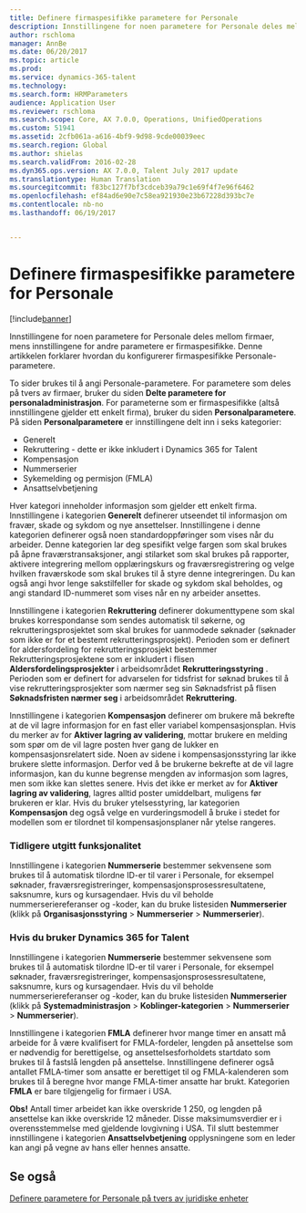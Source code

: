 ```yaml
---
title: Definere firmaspesifikke parametere for Personale
description: Innstillingene for noen parametere for Personale deles mellom firmaer, mens innstillingene for andre parametere er firmaspesifikke. Denne artikkelen forklarer hvordan du konfigurerer firmaspesifikke Personale-parametere.
author: rschloma
manager: AnnBe
ms.date: 06/20/2017
ms.topic: article
ms.prod: 
ms.service: dynamics-365-talent
ms.technology: 
ms.search.form: HRMParameters
audience: Application User
ms.reviewer: rschloma
ms.search.scope: Core, AX 7.0.0, Operations, UnifiedOperations
ms.custom: 51941
ms.assetid: 2cfb061a-a616-4bf9-9d98-9cde00039eec
ms.search.region: Global
ms.author: shielas
ms.search.validFrom: 2016-02-28
ms.dyn365.ops.version: AX 7.0.0, Talent July 2017 update
ms.translationtype: Human Translation
ms.sourcegitcommit: f83bc127f7bf3cdceb39a79c1e69f4f7e96f6462
ms.openlocfilehash: ef84ad6e90e7c58ea921930e23b67228d393bc7e
ms.contentlocale: nb-no
ms.lasthandoff: 06/19/2017


---
```


# Definere firmaspesifikke parametere for Personale
<a id="set-up-company-specific-hr-parameters" class="xliff"></a>

[!include[banner](includes/banner.md)]


Innstillingene for noen parametere for Personale deles mellom firmaer, mens innstillingene for andre parametere er firmaspesifikke. Denne artikkelen forklarer hvordan du konfigurerer firmaspesifikke Personale-parametere.

To sider brukes til å angi Personale-parametere. For parametere som deles på tvers av firmaer, bruker du siden **Delte parametere for personaladministrasjon**. For parameterne som er firmaspesifikke (altså innstillingene gjelder ett enkelt firma), bruker du siden **Personalparametere**. På siden **Personalparametere** er innstillingene delt inn i seks kategorier:

-   Generelt
-   Rekruttering - dette er ikke inkludert i Dynamics 365 for Talent
-   Kompensasjon
-   Nummerserier
-   Sykemelding og permisjon (FMLA)
-   Ansattselvbetjening

Hver kategori inneholder informasjon som gjelder ett enkelt firma. Innstillingene i kategorien **Generelt** definerer utseendet til informasjon om fravær, skade og sykdom og nye ansettelser. Innstillingene i denne kategorien definerer også noen standardoppføringer som vises når du arbeider. Denne kategorien lar deg spesifikt velge fargen som skal brukes på åpne fraværstransaksjoner, angi stilarket som skal brukes på rapporter, aktivere integrering mellom opplæringskurs og fraværsregistrering og velge hvilken fraværskode som skal brukes til å styre denne integreringen. Du kan også angi hvor lenge sakstilfeller for skade og sykdom skal beholdes, og angi standard ID-nummeret som vises når en ny arbeider ansettes. 

Innstillingene i kategorien **Rekruttering** definerer dokumenttypene som skal brukes korrespondanse som sendes automatisk til søkerne, og rekrutteringsprosjektet som skal brukes for uanmodede søknader (søknader som ikke er for et bestemt rekrutteringsprosjekt). Perioden som er definert for aldersfordeling for rekrutteringsprosjekt bestemmer Rekrutteringsprosjektene som er inkludert i flisen **Aldersfordelingsprosjekter** i arbeidsområdet **Rekrutteringsstyring** . Perioden som er definert for advarselen for tidsfrist for søknad brukes til å vise rekrutteringsprosjekter som nærmer seg sin Søknadsfrist på flisen **Søknadsfristen nærmer seg** i arbeidsområdet **Rekruttering**. 

Innstillingene i kategorien **Kompensasjon** definerer om brukere må bekrefte at de vil lagre informasjon for en fast eller variabel kompensasjonsplan. Hvis du merker av for **Aktiver lagring av validering**, mottar brukere en melding som spør om de vil lagre posten hver gang de lukker en kompensasjonsrelatert side. Noen av sidene i kompensasjonsstyring lar ikke brukere slette informasjon. Derfor ved å be brukerne bekrefte at de vil lagre informasjon, kan du kunne begrense mengden av informasjon som lagres, men som ikke kan slettes senere. Hvis det ikke er merket av for **Aktiver lagring av validering**, lagres alltid poster umiddelbart, muligens før brukeren er klar. Hvis du bruker ytelsesstyring, lar kategorien **Kompensasjon** deg også velge en vurderingsmodell å bruke i stedet for modellen som er tilordnet til kompensasjonsplaner når ytelse rangeres. 

### Tidligere utgitt funksjonalitet
<a id="previously-released-functionality" class="xliff"></a>
Innstillingene i kategorien **Nummerserie** bestemmer sekvensene som brukes til å automatisk tilordne ID-er til varer i Personale, for eksempel søknader, fraværsregistreringer, kompensasjonsprosessresultatene, saksnumre, kurs og kursagendaer. Hvis du vil beholde nummerseriereferanser og -koder, kan du bruke listesiden **Nummerserier** (klikk på **Organisasjonsstyring** &gt; **Nummerserier** &gt; **Nummerserier**).

### Hvis du bruker Dynamics 365 for Talent
<a id="if-youre-using-dynamics-365-for-talent" class="xliff"></a>
Innstillingene i kategorien **Nummerserie** bestemmer sekvensene som brukes til å automatisk tilordne ID-er til varer i Personale, for eksempel søknader, fraværsregistreringer, kompensasjonsprosessresultatene, saksnumre, kurs og kursagendaer. Hvis du vil beholde nummerseriereferanser og -koder, kan du bruke listesiden **Nummerserier** (klikk på **Systemadministrasjon** &gt; **Koblinger-kategorien** &gt; **Nummerserier** &gt; **Nummerserier**). 

Innstillingene i kategorien **FMLA** definerer hvor mange timer en ansatt må arbeide for å være kvalifisert for FMLA-fordeler, lengden på ansettelse som er nødvendig for berettigelse, og ansettelsesforholdets startdato som brukes til å fastslå lengden på ansettelse. Innstillingene definerer også antallet FMLA-timer som ansatte er berettiget til og FMLA-kalenderen som brukes til å beregne hvor mange FMLA-timer ansatte har brukt. Kategorien **FMLA** er bare tilgjengelig for firmaer i USA. 

**Obs!** Antall timer arbeidet kan ikke overskride 1 250, og lengden på ansettelse kan ikke overskride 12 måneder. Disse maksimumsverdier er i overensstemmelse med gjeldende lovgivning i USA. Til slutt bestemmer innstillingene i kategorien **Ansattselvbetjening** opplysningene som en leder kan angi på vegne av hans eller hennes ansatte.

Se også
<a id="see-also" class="xliff"></a>
--------

[Definere parametere for Personale på tvers av juridiske enheter](set-up-hr-parameters-across-legal-entities.md)




